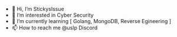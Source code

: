 - 👋 Hi, I’m StickysIssue
- 👀 I’m interested in Cyber Security
- 🌱 I’m currently learning [ Golang, MongoDB, Reverse Egineering ]
- 📫 How to reach me @uslp Discord
